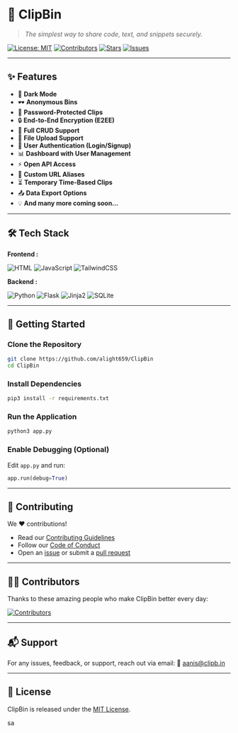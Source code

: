 # 🚀 ClipBin

> *The simplest way to share code, text, and snippets securely.*

[![License: MIT](https://img.shields.io/badge/License-MIT-blue.svg)](./LICENSE)
[![Contributors](https://img.shields.io/github/contributors/alight659/ClipBin)](https://github.com/alight659/ClipBin/graphs/contributors)
[![Stars](https://img.shields.io/github/stars/alight659/ClipBin)](https://github.com/alight659/ClipBin/stargazers)
[![Issues](https://img.shields.io/github/issues/alight659/ClipBin)](https://github.com/alight659/ClipBin/issues)

---

## ✨ Features

* 🌙 **Dark Mode**
* 🕶️ **Anonymous Bins**
* 🔑 **Password-Protected Clips**
* 🔒 **End-to-End Encryption (E2EE)**
* 📝 **Full CRUD Support**
* 📂 **File Upload Support**
* 👤 **User Authentication (Login/Signup)**
* 📊 **Dashboard with User Management**
* ⚡ **Open API Access**
* 🔗 **Custom URL Aliases**
* ⏳ **Temporary Time-Based Clips**
* 📤 **Data Export Options**
* 💡 **And many more coming soon…**

---

## 🛠 Tech Stack

**Frontend :**

![HTML](https://img.shields.io/badge/HTML5-E34F26?style=for-the-badge&logo=html5&logoColor=white) ![JavaScript](https://img.shields.io/badge/JavaScript-F7DF1E?style=for-the-badge&logo=javascript&logoColor=black) ![TailwindCSS](https://img.shields.io/badge/Tailwind_CSS-38B2AC?style=for-the-badge&logo=tailwind-css&logoColor=white)

**Backend :**

![Python](https://img.shields.io/badge/Python-3776AB?style=for-the-badge&logo=python&logoColor=white) ![Flask](https://img.shields.io/badge/Flask-000000?style=for-the-badge&logo=flask&logoColor=white) ![Jinja2](https://img.shields.io/badge/Jinja2-000000?style=for-the-badge&logo=jinja&logoColor=white) ![SQLite](https://img.shields.io/badge/SQLite-07405E?style=for-the-badge&logo=sqlite&logoColor=white)

---

## 🚀 Getting Started

### Clone the Repository

```bash
git clone https://github.com/alight659/ClipBin
cd ClipBin
```

### Install Dependencies

```bash
pip3 install -r requirements.txt
```

### Run the Application

```bash
python3 app.py
```

### Enable Debugging (Optional)

Edit `app.py` and run:

```python
app.run(debug=True)
```

---

## 🤝 Contributing

We ❤️ contributions!

* Read our [Contributing Guidelines](./CONTRIBUTING.md)
* Follow our [Code of Conduct](./CODE_OF_CONDUCT.md)
* Open an [issue](https://github.com/alight659/ClipBin/issues) or submit a [pull request](https://github.com/alight659/ClipBin/pulls)

---

## 🧑‍💻 Contributors

Thanks to these amazing people who make ClipBin better every day:

[![Contributors](https://contrib.rocks/image?repo=alight659/ClipBin)](https://github.com/alight659/ClipBin/graphs/contributors)

---

## 📬 Support

For any issues, feedback, or support, reach out via email:
📧 [aanis@clipb.in](mailto:aanis@clipb.in)

---

## 📜 License

ClipBin is released under the [MIT License](./LICENSE).

sa
